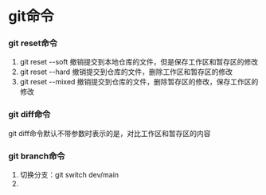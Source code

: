 # git命令

### git reset命令

1. git reset --soft 撤销提交到本地仓库的文件，但是保存工作区和暂存区的修改
2. git reset --hard 撤销提交到仓库的文件，删除工作区和暂存区的修改
3. git reset --mixed 撤销提交到仓库的文件，删除暂存区的修改，保存工作区的修改

### git diff命令

git diff命令默认不带参数时表示的是，对比工作区和暂存区的内容

### git branch命令

1. 切换分支：git switch dev/main
2.
